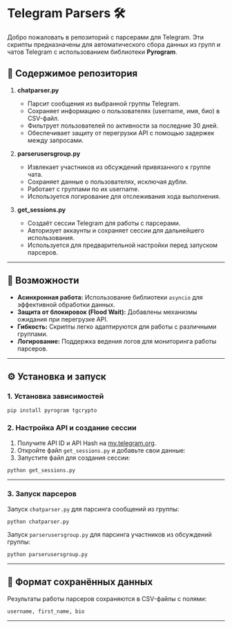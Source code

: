 # Telegram Parsers 🛠️

Добро пожаловать в репозиторий с парсерами для Telegram. Эти скрипты предназначены для автоматического сбора данных из групп и чатов Telegram с использованием библиотеки **Pyrogram**.

## 📂 Содержимое репозитория

1. **chatparser.py**  
   - Парсит сообщения из выбранной группы Telegram.  
   - Сохраняет информацию о пользователях (username, имя, био) в CSV-файл.  
   - Фильтрует пользователей по активности за последние 30 дней.  
   - Обеспечивает защиту от перегрузки API с помощью задержек между запросами.  
   
2. **parserusersgroup.py**  
   - Извлекает участников из обсуждений привязанного к группе чата.  
   - Сохраняет данные о пользователях, исключая дубли.  
   - Работает с группами по их username.  
   - Используется логирование для отслеживания хода выполнения.  

3. **get_sessions.py**  
   - Создаёт сессии Telegram для работы с парсерами.  
   - Авторизует аккаунты и сохраняет сессии для дальнейшего использования.  
   - Используется для предварительной настройки перед запуском парсеров.  

---

## 🚀 Возможности

- **Асинхронная работа:** Использование библиотеки `asyncio` для эффективной обработки данных.  
- **Защита от блокировок (Flood Wait):** Добавлены механизмы ожидания при перегрузке API.  
- **Гибкость:** Скрипты легко адаптируются для работы с различными группами.  
- **Логирование:** Поддержка ведения логов для мониторинга работы парсеров.  

---

## ⚙️ Установка и запуск

### 1. Установка зависимостей

```
pip install pyrogram tgcrypto
```

### 2. Настройка API и создание сессии

1. Получите API ID и API Hash на [my.telegram.org](https://my.telegram.org).  
2. Откройте файл `get_sessions.py` и добавьте свои данные:
3. Запустите файл для создания сессии:

```
python get_sessions.py
```

---

### 3. Запуск парсеров

Запуск `chatparser.py` для парсинга сообщений из группы:

```
python chatparser.py
```

Запуск `parserusersgroup.py` для парсинга участников из обсуждений группы:

```
python parserusersgroup.py
```

---

## 📄 Формат сохранённых данных

Результаты работы парсеров сохраняются в CSV-файлы с полями:

```
username, first_name, bio
```

---
